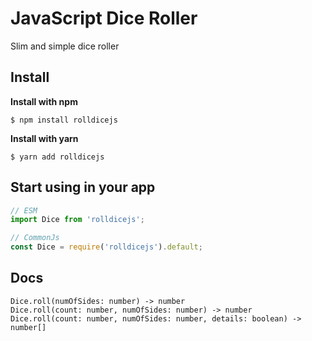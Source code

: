 # JavaScript Dice Roller

Slim and simple dice roller

## Install

**Install with npm**
```
$ npm install rolldicejs
```
**Install with yarn**
```
$ yarn add rolldicejs
```

## Start using in your app

```js
// ESM
import Dice from 'rolldicejs';

// CommonJs
const Dice = require('rolldicejs').default;
```

## Docs

```
Dice.roll(numOfSides: number) -> number
Dice.roll(count: number, numOfSides: number) -> number
Dice.roll(count: number, numOfSides: number, details: boolean) -> number[]
```